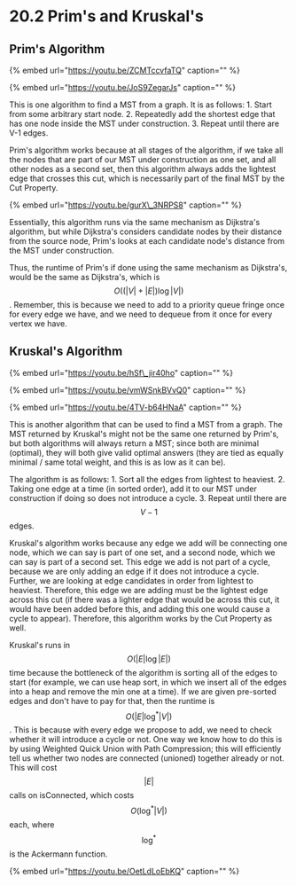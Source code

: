 # 20.2 Prim's and Kruskal's

## Prim's Algorithm

{% embed url="https://youtu.be/ZCMTccvfaTQ" caption="" %}

{% embed url="https://youtu.be/JoS9ZegarJs" caption="" %}

This is one algorithm to find a MST from a graph. It is as follows: 1. Start from some arbitrary start node. 2. Repeatedly add the shortest edge that has one node inside the MST under construction. 3. Repeat until there are V-1 edges.

Prim's algorithm works because at all stages of the algorithm, if we take all the nodes that are part of our MST under construction as one set, and all other nodes as a second set, then this algorithm always adds the lightest edge that crosses this cut, which is necessarily part of the final MST by the Cut Property.

{% embed url="https://youtu.be/gurX\_3NRPS8" caption="" %}

Essentially, this algorithm runs via the same mechanism as Dijkstra's algorithm, but while Dijkstra's considers candidate nodes by their distance from the source node, Prim's looks at each candidate node's distance from the MST under construction.

Thus, the runtime of Prim's if done using the same mechanism as Dijkstra's, would be the same as Dijkstra's, which is $$O((|V|+|E|) \log |V|)$$. Remember, this is because we need to add to a priority queue fringe once for every edge we have, and we need to dequeue from it once for every vertex we have.

## Kruskal's Algorithm

{% embed url="https://youtu.be/hSf\_jir40ho" caption="" %}

{% embed url="https://youtu.be/vmWSnkBVvQ0" caption="" %}

{% embed url="https://youtu.be/4TV-b64HNaA" caption="" %}

This is another algorithm that can be used to find a MST from a graph. The MST returned by Kruskal's might not be the same one returned by Prim's, but both algorithms will always return a MST; since both are minimal \(optimal\), they will both give valid optimal answers \(they are tied as equally minimal / same total weight, and this is as low as it can be\).

The algorithm is as follows: 1. Sort all the edges from lightest to heaviest. 2. Taking one edge at a time \(in sorted order\), add it to our MST under construction if doing so does not introduce a cycle. 3. Repeat until there are $$V-1$$ edges.

Kruskal's algorithm works because any edge we add will be connecting one node, which we can say is part of one set, and a second node, which we can say is part of a second set. This edge we add is not part of a cycle, because we are only adding an edge if it does not introduce a cycle. Further, we are looking at edge candidates in order from lightest to heaviest. Therefore, this edge we are adding must be the lightest edge across this cut \(if there was a lighter edge that would be across this cut, it would have been added before this, and adding this one would cause a cycle to appear\). Therefore, this algorithm works by the Cut Property as well.

Kruskal's runs in $$O(|E| \log |E|)$$ time because the bottleneck of the algorithm is sorting all of the edges to start \(for example, we can use heap sort, in which we insert all of the edges into a heap and remove the min one at a time\). If we are given pre-sorted edges and don't have to pay for that, then the runtime is $$O(|E| \log^* |V|)$$. This is because with every edge we propose to add, we need to check whether it will introduce a cycle or not. One way we know how to do this is by using Weighted Quick Union with Path Compression; this will efficiently tell us whether two nodes are connected \(unioned\) together already or not. This will cost $$|E|$$ calls on isConnected, which costs $$O(\log^* |V|)$$ each, where $$\log^*$$ is the Ackermann function.

{% embed url="https://youtu.be/OetLdLoEbKQ" caption="" %}

